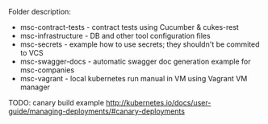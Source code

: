 Folder description:

* msc-contract-tests - contract tests using Cucumber & cukes-rest
* msc-infrastructure - DB and other tool configuration files
* msc-secrets - example how to use secrets; they shouldn't be commited to VCS
* msc-swagger-docs - automatic swagger doc generation example for msc-companies
* msc-vagrant - local kubernetes run manual in VM using Vagrant VM manager

TODO:
canary build example http://kubernetes.io/docs/user-guide/managing-deployments/#canary-deployments
